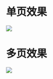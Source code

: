 # 单页效果

![](https://gitee.com/nice3527/drawingbed/raw/master/blog/202408211755857.png)





# 多页效果

![](https://gitee.com/nice3527/drawingbed/raw/master/blog/202408211754961.png)